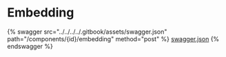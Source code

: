 # Embedding

{% swagger src="../../../../.gitbook/assets/swagger.json" path="/components/{id}/embedding" method="post" %}
[swagger.json](../../../../.gitbook/assets/swagger.json)
{% endswagger %}

